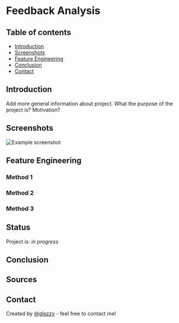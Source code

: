 # Feedback Analysis

## Table of contents
* [Introduction](#introduction)
* [Screenshots](#screenshots)
* [Feature Engineering](#feature-engineering)
* [Conclusion](#conclusion)
* [Contact](#contact)

## Introduction
Add more general information about project. What the purpose of the project is? Motivation?

## Screenshots
![Example screenshot](./img/screenshot.png)

## Feature Engineering 

### Method 1

### Method 2

### Method 3

## Status
Project is: _in progress_

## Conclusion

## Sources

## Contact
Created by [@glezzy](https://glezzy.github.io/) - feel free to contact me!

